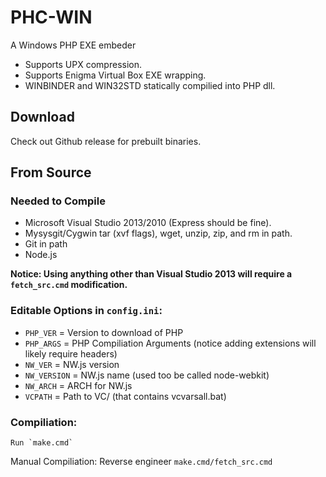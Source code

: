 # PHC-WIN

A Windows PHP EXE embeder

* Supports UPX compression.
* Supports Enigma Virtual Box EXE wrapping.
* WINBINDER and WIN32STD statically compilied into PHP dll.

## Download
Check out Github release for prebuilt binaries.

## From Source

### Needed to Compile

 * Microsoft Visual Studio 2013/2010 (Express should be fine).
 * Mysysgit/Cygwin tar (xvf flags), wget, unzip, zip, and rm in path.
 * Git in path
 * Node.js

**Notice: Using anything other than Visual Studio 2013 will require a `fetch_src.cmd` modification.**

### Editable Options in `config.ini`:

 * `PHP_VER`    = Version to download of PHP
 * `PHP_ARGS`   = PHP Compiliation Arguments (notice adding extensions will likely require headers)
 * `NW_VER`     = NW.js version
 * `NW_VERSION` = NW.js name (used too be called node-webkit)
 * `NW_ARCH`    = ARCH for NW.js
 * `VCPATH`     = Path to VC/ (that contains vcvarsall.bat)

### Compiliation:
    Run `make.cmd`

Manual Compiliation:
    Reverse engineer `make.cmd/fetch_src.cmd`

